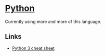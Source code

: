 # [Python](https://www.python.org)
Currently using more and more of this language.

## Links
- [Python 3 cheat sheet](https://perso.limsi.fr/pointal/_media/python:cours:mementopython3-english.pdf)